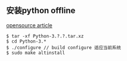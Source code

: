 
## 安装python offline
[opensource article](https://opensource.com/article/20/4/install-python-linux ":)")


```
$ tar -xf Python-3.?.?.tar.xz
$ cd Python-3.*
$ ./configure // build configure 适应当前系统
$ sudo make altinstall
```
